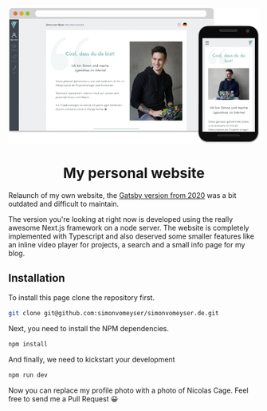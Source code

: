 <p align="center">
  <a href="https://simonvomeyser.de">
    <img alt="Simon trying his best to look friendly and professional" src="https://github.com/simonvomeyser/simonvomeyser.de/blob/master/screenshot.png?raw=true" />
  </a>
</p>

<h1 align="center">
My personal website
</h1>

Relaunch of my own website, the [Gatsby version from 2020](https://github.com/simonvomeyser/simonvomeyser.de-2020) was a bit outdated and difficult to maintain.

The version you're looking at right now is developed using the really awesome Next.js framework on a node server. The website is completely implemented with Typescript and also deserved some smaller features like an inline video player for projects, a search and a small info page for my blog.

## Installation
 
To install this page clone the repository first.
``` bash
git clone git@github.com:simonvomeyser/simonvomeyser.de.git
```

Next, you need to install the NPM dependencies.
``` bash
npm install
```

And finally, we need to kickstart your development
``` bash
npm run dev
```

Now you can replace my profile photo with a photo of Nicolas Cage. Feel free to send me a Pull Request 😀


